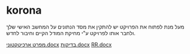 # korona

מעל מנת לפתוח את הפרויקט יש להתקין את מסד הנתונים על המחשב האישי שלך ולחבר אותו לפרויקט  ע"י  מחיקת המודל הקיים  וחיבור לחדש.

[מפרט ארכיטקטוני.docx](https://github.com/efratgavri/korona/files/11447158/default.docx)
[בדיקות.docx](https://github.com/efratgavri/korona/files/11447165/default.docx)
[RR.docx](https://github.com/efratgavri/korona/files/11447166/RR.docx)
